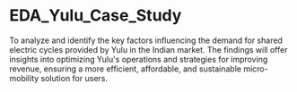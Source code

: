 # EDA_Yulu_Case_Study
To analyze and identify the key factors influencing the demand for shared electric cycles provided by Yulu in the Indian market. The findings will offer insights into optimizing Yulu's operations and strategies for improving revenue, ensuring a more efficient, affordable, and sustainable micro-mobility solution for users.
